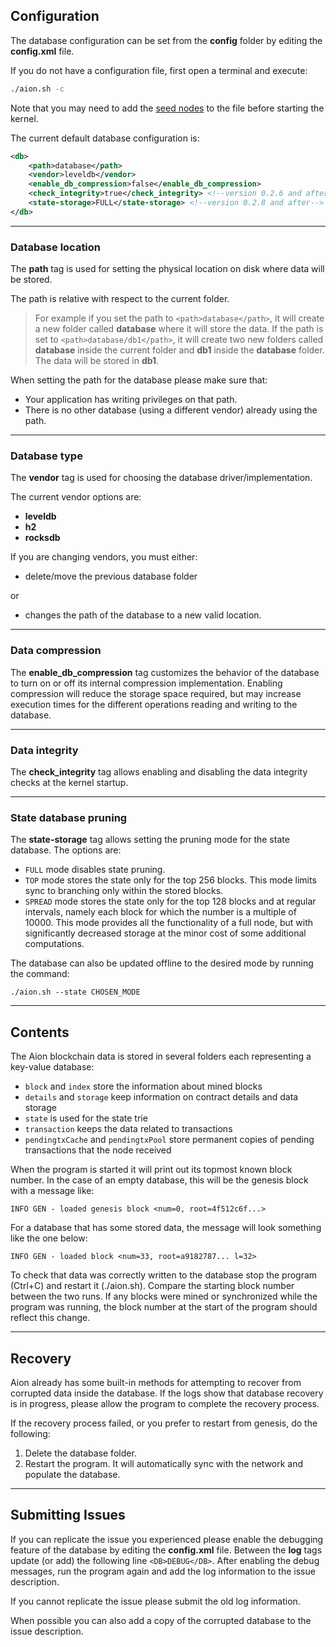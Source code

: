 ## Configuration

The database configuration can be set from the **config** folder by editing the **config.xml** file.

If you do not have a configuration file, first open a terminal and execute:
```bash
./aion.sh -c
```
Note that you may need to add the [seed nodes](https://github.com/aionnetwork/aion/wiki/Aion-Seed-nodes) to the file before starting the kernel.

The current default database configuration is:
```xml
<db>
    <path>database</path>
    <vendor>leveldb</vendor>
    <enable_db_compression>false</enable_db_compression>
    <check_integrity>true</check_integrity> <!--version 0.2.6 and after-->
    <state-storage>FULL</state-storage> <!--version 0.2.8 and after-->
</db>
```

---
### Database location

The **path** tag is used for setting the physical location on disk where data will be stored.

The path is relative with respect to the current folder. 

> For example if you set the path to `<path>database</path>`, it will create a new folder called **database** where it will store the data. If the path is set to `<path>database/db1</path>`, it will create two new folders called **database** inside the current folder and **db1** inside the **database** folder. The data will be stored in **db1**.

When setting the path for the database please make sure that:

* Your application has writing privileges on that path.
* There is no other database (using a different vendor) already using the path.

---
### Database type

The **vendor** tag is used for choosing the database driver/implementation.

The current vendor options are:
* **leveldb**
* **h2**
* **rocksdb**

If you are changing vendors, you must either:
* delete/move the previous database folder 

or
* changes the path of the database to a new valid location. 

---
### Data compression

The **enable_db_compression** tag customizes the behavior of the database to turn on or off its internal compression implementation. Enabling compression will reduce the storage space required, but may increase execution times for the different operations reading and writing to the database.

---
### Data integrity

The **check_integrity** tag allows enabling and disabling the data integrity checks at the kernel startup.

---
### State database pruning

The **state-storage** tag allows setting the pruning mode for the state database. The options are:
* `FULL` mode disables state pruning.
* `TOP` mode stores the state only for the top 256 blocks. This mode limits sync to branching only within the stored blocks.
* `SPREAD` mode stores the state only for the top 128 blocks and at regular intervals, namely each block for which the number is a multiple of 10000. This mode provides all the functionality of a full node, but with significantly decreased storage at the minor cost of some additional computations.

The database can also be updated offline to the desired mode by running the command:
```
./aion.sh --state CHOSEN_MODE
```

---
## Contents

The Aion blockchain data is stored in several folders each representing a key-value database:
- `block` and `index` store the information about mined blocks
- `details` and `storage` keep information on contract details and data storage
- `state` is used for the state trie
- `transaction` keeps the data related to transactions
- `pendingtxCache` and `pendingtxPool` store permanent copies of pending transactions that the node received

When the program is started it will print out its topmost known block number. In the case of an empty database, this will be the genesis block with a message like:

```
INFO GEN - loaded genesis block <num=0, root=4f512c6f...>
```

For a database that has some stored data, the message will look something like the one below:

```
INFO GEN - loaded block <num=33, root=a9182787... l=32>
```

To check that data was correctly written to the database stop the program (Ctrl+C) and restart it (./aion.sh). Compare the starting block number between the two runs. If any blocks were mined or synchronized while the program was running, the block number at the start of the program should reflect this change.

---
## Recovery

Aion already has some built-in methods for attempting to recover from corrupted data inside the database. If the logs show that database recovery is in progress, please allow the program to complete the recovery process.

If the recovery process failed, or you prefer to restart from genesis, do the following:
1. Delete the database folder.
2. Restart the program. It will automatically sync with the network and populate the database.

---
## Submitting Issues

If you can replicate the issue you experienced please enable the debugging feature of the database by editing the **config.xml** file. Between the **log** tags update (or add) the following line
`<DB>DEBUG</DB>`. After enabling the debug messages, run the program again and add the log information to the issue description. 

If you cannot replicate the issue please submit the old log information.

When possible you can also add a copy of the corrupted database to the issue description.